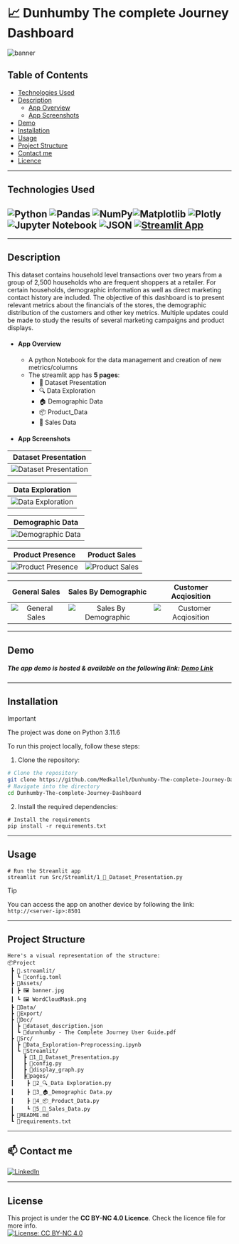 # 📈 Dunhumby The complete Journey Dashboard
![banner](https://github.com/Med-Kallel/Dunhumby-The-complete-Journey-Dashboard/assets/173089953/1e6b69ab-9df3-453d-96c0-e05aeb1c6ce6)
## Table of Contents

-   [Technologies Used](#technologies-used)
-   [Description](#description)
    -   [App Overview](#app-overview)
    -   [App Screenshots](#app-screenshots)
-   [Demo](#demo)
-   [Installation](#installation)
-   [Usage](#usage)
-   [Project Structure](#project-structure)
-   [Contact me](#contact)
-   [Licence](#licence)
---
## Technologies Used
![Python](https://img.shields.io/badge/python-3670A0?style=for-the-badge&logo=python&logoColor=ffdd54)  ![Pandas](https://img.shields.io/badge/pandas-%23150458.svg?style=for-the-badge&logo=pandas&logoColor=white)  ![NumPy](https://img.shields.io/badge/numpy-%23013243.svg?style=for-the-badge&logo=numpy&logoColor=white)![Matplotlib](https://img.shields.io/badge/Matplotlib-%23ffffff.svg?style=for-the-badge&logo=Matplotlib&logoColor=black) ![Plotly](https://img.shields.io/badge/Plotly-%233F4F75.svg?style=for-the-badge&logo=plotly&logoColor=white) ![Jupyter Notebook](https://img.shields.io/badge/jupyter-%23FA0F00.svg?style=for-the-badge&logo=jupyter&logoColor=white) ![JSON](https://img.shields.io/badge/JSON-000000.svg?style=for-the-badge&logo=JSON&logoColor=white")
[![Streamlit App](https://static.streamlit.io/badges/streamlit_badge_black_white.svg)]([https://<your-custom-subdomain>.streamlit.app](https://dunhumby-the-complete-journey-dashboard.streamlit.app/))
---
---
## Description
 This dataset contains household level transactions over two years from a group of 2,500 households who are frequent shoppers at a retailer. For certain households, demographic information as well as direct marketing contact history are included. The objective of this dashboard is to present relevant metrics about the financials of the stores, the demographic distribution of the customers and other key metrics. Multiple updates could be made to study the results of several marketing campaigns and product displays.
- #### App Overview
    - A python Notebook for the data management and creation of new metrics/columns
    - The streamlit app has **5 pages**: 
        - 👋 Dataset Presentation
        - 🔍 Data Exploration
        - 🏠 Demographic Data
        - 📦 Product_Data
        - 🧮 Sales Data  
- #### App Screenshots

|Dataset Presentation |
|:--------------------:|
| ![Dataset Presentation](https://github.com/Med-Kallel/Dunhumby-The-complete-Journey-Dashboard/assets/173089953/b39dcf96-d916-4a17-9dea-2f82b20b36be)|

| Data Exploration|
|:----------------:|
|![Data Exploration](https://github.com/Med-Kallel/Dunhumby-The-complete-Journey-Dashboard/assets/173089953/c9e7585b-a539-4bfc-9fbd-b356e0edccb9)|

|Demographic Data |
|:----------------:|
|![Demographic Data](https://github.com/Med-Kallel/Dunhumby-The-complete-Journey-Dashboard/assets/173089953/5e1abe36-b641-4a43-b9f4-0ce24f76f652)|

| Product Presence |Product Sales |
|:------------:|:----------:|
| ![Product Presence](https://github.com/Med-Kallel/Dunhumby-The-complete-Journey-Dashboard/assets/173089953/55080946-cbbf-4f2f-82de-8d4dcfc9d687)|![Product Sales](https://github.com/Med-Kallel/Dunhumby-The-complete-Journey-Dashboard/assets/173089953/d546cf6d-075b-44d0-9e8b-8e63f773cb6a)|

| General Sales | Sales By Demographic  | Customer Acqiosition  |
|:----------:|:----------:|:----------:|
| ![General Sales](https://github.com/Med-Kallel/Dunhumby-The-complete-Journey-Dashboard/assets/173089953/4f6788e4-6e9e-4d78-9fca-2769589e77b5)|![Sales By Demographic](https://github.com/Med-Kallel/Dunhumby-The-complete-Journey-Dashboard/assets/173089953/58acb585-e298-48f9-ba40-a699b71e119e)| ![Customer Acqiosition](https://github.com/Med-Kallel/Dunhumby-The-complete-Journey-Dashboard/assets/173089953/09d32935-8b6e-45d5-813b-0407453b71bd)|

---
## Demo
##### The app demo is hosted & available on the following link: [Demo Link](https://dunhumby-the-complete-journey-dashboard.streamlit.app/)
---
## Installation

> [!IMPORTANT]
> The project was done on Python 3.11.6

To run this project locally, follow these steps:

1. Clone the repository:
```sh
# Clone the repository
git clone https://github.com/Medkallel/Dunhumby-The-complete-Journey-Dashboard
# Navigate into the directory
cd Dunhumby-The-complete-Journey-Dashboard
```
2. Install the required dependencies:
```
# Install the requirements
pip install -r requirements.txt
```

---
## Usage 
```
# Run the Streamlit app
streamlit run Src/Streamlit/1_👋_Dataset_Presentation.py
```
> [!TIP] 
> You can access the app on another device by following the link: ```http://<server-ip>:8501```

---
## Project Structure
```
Here's a visual representation of the structure:
📦Project
 ┣ 📁.streamlit/
 ┃ ┗ 📄config.toml
 ┣ 📁Assets/
 ┃ ┣ 🖼️ banner.jpg
 ┃ ┗ 🖼️ WordCloudMask.png
 ┣ 📁Data/
 ┣ 📁Export/
 ┣ 📁Doc/
 ┃ ┣ 📄dataset_description.json
 ┃ ┗ 📄dunnhumby - The Complete Journey User Guide.pdf
 ┣ 📁Src/
 ┃ ┣ 🐍Data_Exploration-Preprocessing.ipynb
 ┃ ┗ 📁Streamlit/
 ┃   ┣ 🐍1_👋_Dataset_Presentation.py
 ┃   ┣ 🐍config.py
 ┃   ┣ 🐍display_graph.py
 ┃   ┣📁pages/
 ┃    ┣ 🐍2_🔍_Data Exploration.py
 ┃    ┣ 🐍3_🏠_Demographic Data.py
 ┃    ┣ 🐍4_📦_Product_Data.py
 ┃    ┗ 🐍5_🧮_Sales_Data.py
 ┣ 📄README.md
 ┗ 📄requirements.txt
```
---
## 📫 Contact me
<p>
<a href="https://www.linkedin.com/in/mohamed-kallel/">
<img alt="LinkedIn" src="https://img.shields.io/badge/linkedin-%230077B5.svg?style=for-the-badge&logo=linkedin&logoColor=white"/>
</a> 
<br>
</p>

---
## License
This project is under the **CC BY-NC 4.0 Licence**. Check the licence file for more info. <br/>
[![License: CC BY-NC 4.0](https://img.shields.io/badge/License-CC%20BY--NC%204.0-lightgrey.svg)](https://creativecommons.org/licenses/by-nc/4.0/)

